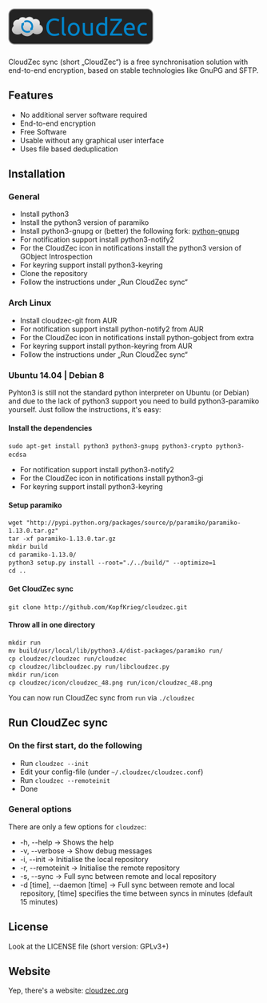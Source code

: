 # ![CloudZec sync](images/cloudzec_logo_mid.png) #

CloudZec sync (short „CloudZec“) is a free synchronisation solution with end-to-end encryption, based on stable technologies like GnuPG and SFTP.

## Features ##
- No additional server software required
- End-to-end encryption
- Free Software
- Usable without any graphical user interface
- Uses file based deduplication

## Installation ##

### General ###
- Install python3
- Install the python3 version of paramiko
- Install python3-gnupg or (better) the following fork: [python-gnupg](https://github.com/isislovecruft/python-gnupg)
- For notification support install python3-notify2
- For the CloudZec icon in notifications install the python3 version of GObject Introspection
- For keyring support install python3-keyring
- Clone the repository
- Follow the instructions under „Run CloudZec sync“

### Arch Linux ###
- Install cloudzec-git from AUR
- For notification support install python-notify2 from AUR
- For the CloudZec icon in notifications install python-gobject from extra
- For keyring support install python-keyring from AUR
- Follow the instructions under „Run CloudZec sync“

### Ubuntu 14.04 | Debian 8  ###
Pyhton3 is still not the standard python interpreter on Ubuntu (or Debian) and due to the lack of python3 support you need to build python3-paramiko yourself. Just follow the instructions, it's easy:

#### Install the dependencies ####
```sudo apt-get install python3 python3-gnupg python3-crypto python3-ecdsa```

- For notification support install python3-notify2
- For the CloudZec icon in notifications install python3-gi
- For keyring support install python3-keyring

#### Setup paramiko ####
```
wget "http://pypi.python.org/packages/source/p/paramiko/paramiko-1.13.0.tar.gz"
tar -xf paramiko-1.13.0.tar.gz
mkdir build
cd paramiko-1.13.0/
python3 setup.py install --root="./../build/" --optimize=1
cd ..
```

#### Get CloudZec sync ####
```git clone http://github.com/KopfKrieg/cloudzec.git```

#### Throw all in one directory ####
```
mkdir run
mv build/usr/local/lib/python3.4/dist-packages/paramiko run/
cp cloudzec/cloudzec run/cloudzec
cp cloudzec/libcloudzec.py run/libcloudzec.py
mkdir run/icon
cp cloudzec/icon/cloudzec_48.png run/icon/cloudzec_48.png
```

You can now run CloudZec sync from ```run``` via ```./cloudzec```

## Run CloudZec sync ##

### On the first start, do the following ###
- Run ```cloudzec --init```
- Edit your config-file (under ```~/.cloudzec/cloudzec.conf```)
- Run ```cloudzec --remoteinit```
- Done

### General options ###
There are only a few options for ```cloudzec```:
- -h, --help → Shows the help
- -v, --verbose → Show debug messages
- -i, --init → Initialise the local repository
- -r, --remoteinit → Initialise the remote repository
- -s, --sync → Full sync between remote and local repository
- -d [time], --daemon [time] → Full sync between remote and local repository, [time] specifies the time between syncs in minutes (default 15 minutes)

## License ##

Look at the LICENSE file (short version: GPLv3+)

## Website ##

Yep, there's a website: [cloudzec.org](http://cloudzec.org)
